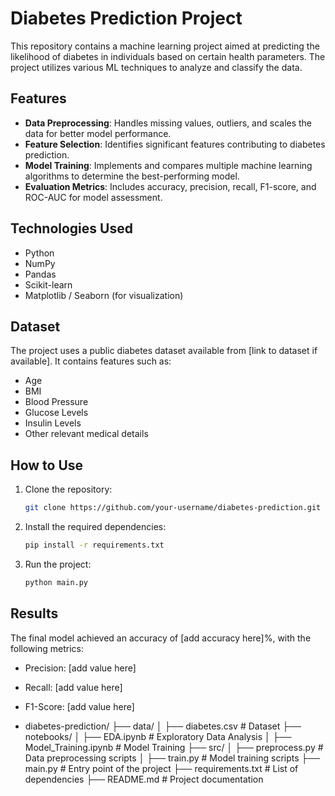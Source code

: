 # Diabetes Prediction Project

This repository contains a machine learning project aimed at predicting the likelihood of diabetes in individuals based on certain health parameters. The project utilizes various ML techniques to analyze and classify the data.

## Features
- **Data Preprocessing**: Handles missing values, outliers, and scales the data for better model performance.
- **Feature Selection**: Identifies significant features contributing to diabetes prediction.
- **Model Training**: Implements and compares multiple machine learning algorithms to determine the best-performing model.
- **Evaluation Metrics**: Includes accuracy, precision, recall, F1-score, and ROC-AUC for model assessment.

## Technologies Used
- Python
- NumPy
- Pandas
- Scikit-learn
- Matplotlib / Seaborn (for visualization)

## Dataset
The project uses a public diabetes dataset available from [link to dataset if available]. It contains features such as:
- Age
- BMI
- Blood Pressure
- Glucose Levels
- Insulin Levels
- Other relevant medical details

## How to Use
1. Clone the repository:
   ```bash
   git clone https://github.com/your-username/diabetes-prediction.git
2. Install the required dependencies:
   ```bash
   pip install -r requirements.txt
3. Run the project:
   ```bash
   python main.py

## Results
The final model achieved an accuracy of [add accuracy here]%, with the following metrics:

- Precision: [add value here]
- Recall: [add value here]
- F1-Score: [add value here]

- diabetes-prediction/
├── data/
│   ├── diabetes.csv          # Dataset
├── notebooks/
│   ├── EDA.ipynb             # Exploratory Data Analysis
│   ├── Model_Training.ipynb  # Model Training
├── src/
│   ├── preprocess.py         # Data preprocessing scripts
│   ├── train.py              # Model training scripts
├── main.py                   # Entry point of the project
├── requirements.txt          # List of dependencies
├── README.md                 # Project documentation

